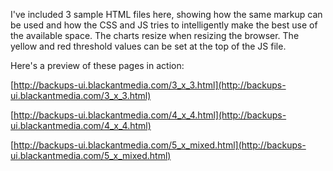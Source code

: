 I've included 3 sample HTML files here, showing how the same markup can be used and how the CSS and JS tries to intelligently make the best use of the available space. The charts resize when resizing the browser. The yellow and red threshold values can be set at the top of the JS file.

Here's a preview of these pages in action:

[http://backups-ui.blackantmedia.com/3_x_3.html](http://backups-ui.blackantmedia.com/3_x_3.html)

[http://backups-ui.blackantmedia.com/4_x_4.html](http://backups-ui.blackantmedia.com/4_x_4.html)

[http://backups-ui.blackantmedia.com/5_x_mixed.html](http://backups-ui.blackantmedia.com/5_x_mixed.html)
